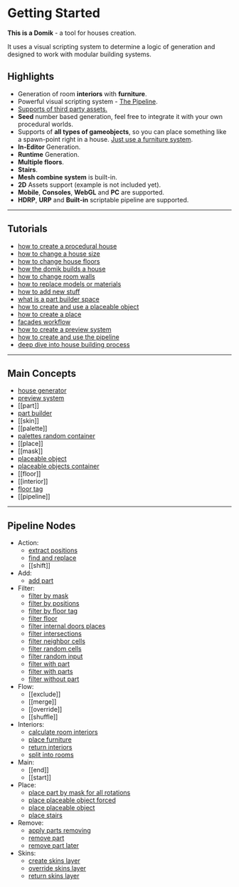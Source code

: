 # **Getting Started**

**This is a Domik** - a tool for houses creation.  

It uses a visual scripting system to determine a logic of generation and designed to work with modular building systems. 
## **Highlights**
- Generation of room **interiors** with **furniture**.
- Powerful visual scripting system - [The Pipeline](pipeline.md).
- [Supports of third party assets.](how-to-replace-models-or-materials.md)
- **Seed** number based generation, feel free to integrate it with your own procedural worlds.
- Supports of **all types of gameobjects**, so you can place something like a spawn-point right in a house. [Just use a furniture system](how-to-add-new-stuff.md).
- **In-Editor** Generation.
- **Runtime** Generation.
- **Multiple floors**.
- **Stairs**.
- **Mesh combine system** is built-in.
- **2D** Assets support (example is not included yet).
- **Mobile**, **Consoles**, **WebGL** and **PC** are supported.
- **HDRP**, **URP** and **Built-in** scriptable pipeline are supported.

---

## Tutorials
- [how to create a procedural house](how-to-create-a-procedural-house.md)
- [how to change a house size](how-to-change-a-house-size.md)
- [how to change house floors](how-to-change-house-floors.md)
- [how the domik builds a house](how-the-domik-builds-a-house.md)
- [how to change room walls](how-to-change-room-walls.md)
- [how to replace models or materials](how-to-replace-models-or-materials.md)
- [how to add new stuff](how-to-add-new-stuff.md)
- [what is a part builder space](what-is-a-part-builder-space.md)
- [how to create and use a placeable object](how-to-create-and-use-a-placeable-object.md)
- [how to create a place](how-to-create-a-place.md)
- [facades workflow](facades-workflow.md)
- [how to create a preview system](how-to-create-a-preview-system.md)
- [how to create and use the pipeline](how-to-create-and-use-the-pipeline.md)
- [deep dive into house building process](deep-dive-into-house-building-process.md)

---

## Main Concepts
- [house generator](house-generator.md)
- [preview system](preview-system.md)
- [[part]]
- [part builder](part-builder.md)
- [[skin]]
- [[palette]]
- [palettes random container](palettes-random-container.md)
- [[place]]
- [[mask]]
- [placeable object](placeable-object.md)
- [placeable objects container](placeable-objects-container.md)
- [[floor]]
- [[interior]]
- [floor tag](floor-tag.md)
- [[pipeline]]

---

## Pipeline Nodes

- Action:
	- [extract positions](extract-positions.md)
	- [find and replace](find-and-replace.md)
	- [[shift]]
- Add:
	- [add part](add-part.md)
- Filter:
	- [filter by mask](filter-by-mask.md)
	- [filter by positions](filter-by-positions.md)
	- [filter by floor tag](filter-by-floor-tag.md)
	- [filter floor](filter-floor.md)
	- [filter internal doors places](filter-internal-doors-places.md)
	- [filter intersections](filter-intersections.md)
	- [filter neighbor cells](filter-neighbor-cells.md)
	- [filter random cells](filter-random-cells.md)
	- [filter random input](filter-random-input.md)
	- [filter with part](filter-with-part.md)
	- [filter with parts](filter-with-parts.md)
	- [filter without part](filter-without-part.md)
- Flow:
	- [[exclude]]
	- [[merge]]
	- [[override]]
	- [[shuffle]]
- Interiors:
	- [calculate room interiors](calculate-room-interiors.md)
	- [place furniture](place-furniture.md)
	- [return interiors](return-interiors.md)
	- [split into rooms](split-into-rooms.md)
- Main:
	- [[end]]
	- [[start]]
- Place:
	- [place part by mask for all rotations](place-part-by-mask-for-all-rotations.md)
	- [place placeable object forced](place-placeable-object-forced.md)
	- [place placeable object](place-placeable-object.md)
	- [place stairs](place-stairs.md)
- Remove:
	- [apply parts removing](apply-parts-removing.md)
	- [remove part](remove-part.md)
	- [remove part later](remove-part-later.md)
- Skins:
	- [create skins layer](create-skins-layer.md)
	- [override skins layer](override-skins-layer.md)
	- [return skins layer](return-skins-layer.md)

